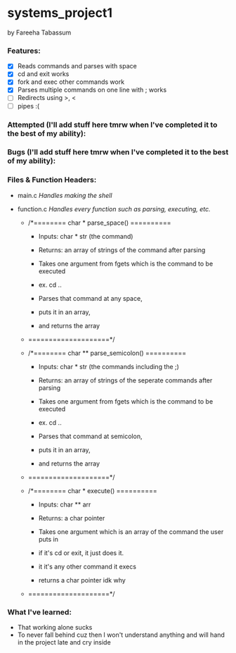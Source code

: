 # systems_project1
by Fareeha Tabassum

### Features:
- [x] Reads commands and parses with space
- [x] cd and exit works
- [x] fork and exec other commands work
- [x] Parses multiple commands on one line with ; works 
- [ ] Redirects using >, <
- [ ] pipes :(	
### Attempted (I'll add stuff here tmrw when I've completed it to the best of my ability):
	
### Bugs (I'll add stuff here tmrw when I've completed it to the best of my ability):
	
### Files & Function Headers:
* main.c *Handles making the shell*
	
* function.c *Handles every function such as parsing, executing, etc.*
	* /*======== char * parse_space() ==========
		* Inputs: char * str (the command)
		* Returns: an array of strings of the command after parsing 

		* Takes one argument from fgets which is the command to be executed
		* ex. cd ..
		* Parses that command at any space, 
		* puts it in an array,
		* and returns the array
	* ====================*/

	* /*======== char ** parse_semicolon() ==========
		* Inputs:  char * str (the commands including the ;)
		* Returns: an array of strings of the seperate commands after parsing 

		* Takes one argument from fgets which is the command to be executed
		* ex. cd ..
		* Parses that command at semicolon, 
		* puts it in an array,
		* and returns the array
	* ====================*/

	* /*======== char * execute() ==========
		* Inputs:  char ** arr
		* Returns: a char pointer

		* Takes one argument which is an array of the command the user puts in
		* if it's cd or exit, it just does it.
		* it it's any other command it execs
		* returns a char pointer idk why
	* ====================*/

### What I've learned:
  * That working alone sucks
  * To never fall behind cuz then I won't understand anything and will hand in the project late and cry inside
